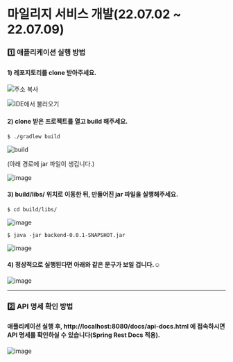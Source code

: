 # 마일리지 서비스 개발(22.07.02 ~ 22.07.09)

### 1️⃣ 애플리케이션 실행 방법
#### 1) 레포지토리를 clone 받아주세요.

![주소 복사](https://user-images.githubusercontent.com/52378625/178094885-4d2b49db-119d-4019-96ae-dac82cad6948.png "주소 복사")

![IDE에서 불러오기](https://user-images.githubusercontent.com/52378625/178094922-3d41295e-9da4-42c1-88ce-a11b93c3f344.png "IDE에서 불러오기")


#### 2) clone 받은 프로젝트를 열고 build 해주세요.
```
$ ./gradlew build
```
![build](https://user-images.githubusercontent.com/52378625/178095041-1c438505-23ac-4e56-afd5-a41efeecdbfd.png "gradle build")

(아래 경로에 jar 파일이 생깁니다.)

![image](https://user-images.githubusercontent.com/52378625/178095160-dd5ccc95-c442-439b-b2d5-13af2fd7ad32.png)


#### 3) build/libs/ 위치로 이동한 뒤, 만들어진 jar 파일을 실행해주세요.
```
$ cd build/libs/
```
![image](https://user-images.githubusercontent.com/52378625/178095351-4e6ecd76-3801-4af1-806d-be1d4fcb175e.png)

```
$ java -jar backend-0.0.1-SNAPSHOT.jar
```
![image](https://user-images.githubusercontent.com/52378625/178095384-6d89f639-e170-4ed0-996c-8063afac0f55.png)

#### 4) 정상적으로 실행된다면 아래와 같은 문구가 보일 겁니다.☺

![image](https://user-images.githubusercontent.com/52378625/178095427-8f969b25-d465-45bc-89bf-61d5b0b8ee17.png)

---

### 2️⃣ API 명세 확인 방법
#### 애플리케이션 실행 후, http://localhost:8080/docs/api-docs.html 에 접속하시면 API 명세를 확인하실 수 있습니다(Spring Rest Docs 적용).
![image](https://user-images.githubusercontent.com/52378625/178095463-a9b426f6-3d6a-4e05-9c10-c45b4af8f2e4.png)


